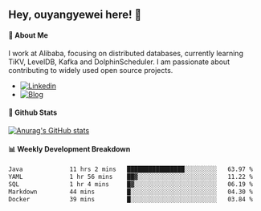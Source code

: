 ## Hey, ouyangyewei here! :wave:

#### :rocket: About Me
I work at Alibaba, focusing on distributed databases, currently learning TiKV, LevelDB, Kafka and DolphinScheduler. I am passionate about contributing to widely used open source projects.

- [![Linkedin](https://img.shields.io/badge/LinkedIn-ouyangyewei-blue)](https://www.linkedin.com/in/ouyangyewei/)
- [![Blog](https://img.shields.io/badge/Blog-yeweiouyang-orange)](https://blog.csdn.net/yeweiouyang)

#### :star2: Github Stats
[![Anurag's GitHub stats](https://github-readme-stats.vercel.app/api?username=ouyangyewei&show_icons=true&cache_seconds=3600&theme=tokyonight)](https://github.com/anuraghazra/github-readme-stats)

#### :bar_chart: Weekly Development Breakdown
<!--START_SECTION:waka-->

```txt
Java             11 hrs 2 mins   ████████████████░░░░░░░░░   63.97 %
YAML             1 hr 56 mins    ██▓░░░░░░░░░░░░░░░░░░░░░░   11.22 %
SQL              1 hr 4 mins     █▓░░░░░░░░░░░░░░░░░░░░░░░   06.19 %
Markdown         44 mins         █░░░░░░░░░░░░░░░░░░░░░░░░   04.30 %
Docker           39 mins         █░░░░░░░░░░░░░░░░░░░░░░░░   03.84 %
```

<!--END_SECTION:waka-->
